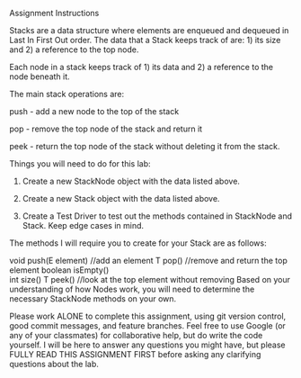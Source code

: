 Assignment Instructions

Stacks are a data structure where elements are enqueued and dequeued in Last In First Out order. The data that a Stack keeps track of are: 1) its size and 2) a reference to the top node.

Each node in a stack keeps track of 1) its data and 2) a reference to the node beneath it.

The main stack operations are:

push - add a new node to the top of the stack

pop - remove the top node of the stack and return it

peek - return the top node of the stack without deleting it from the stack.

Things you will need to do for this lab:

1) Create a new StackNode object with the data listed above.

2) Create a new Stack object with the data listed above.

3) Create a Test Driver to test out the methods contained in StackNode and Stack. Keep edge cases in mind.

The methods I will require you to create for your Stack are as follows:

void push(E element)    //add an element
T pop()                 //remove and return the top element
boolean isEmpty()   
int size()
T peek()                //look at the top element without removing
Based on your understanding of how Nodes work, you will need to determine the necessary StackNode methods on your own.

 

Please work ALONE to complete this assignment, using git version control, good commit messages, and feature branches. Feel free to use Google (or any of your classmates) for collaborative help, but do write the code yourself. I will be here to answer any questions you might have, but please FULLY READ THIS ASSIGNMENT FIRST before asking any clarifying questions about the lab.